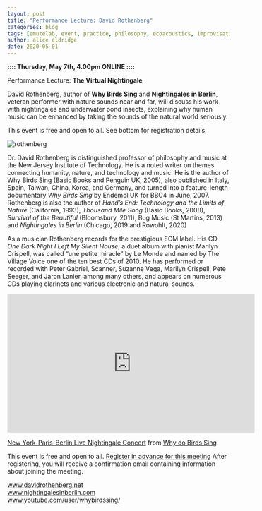 ```yaml
---
layout: post
title: "Performance Lecture: David Rothenberg"
categories: blog
tags: [emutelab, event, practice, philosophy, ecoacoustics, improvisation, multi-species music]
author: alice eldridge
date: 2020-05-01
---
```


<b>:::: Thursday, May 7th, 4.00pm ONLINE ::::</b>

Performance Lecture: <b>The Virtual Nightingale</b>

David Rothenberg, author of __Why Birds Sing__ and __Nightingales in Berlin__, veteran performer with nature sounds near and far,
will discuss his work with nightingales and underwater pond insects, explaining why human music can be enhanced by taking
the sounds of the natural world seriously.

This event is free and open to all.  See bottom for registration details. 

![rothenberg](https://scontent-lhr8-1.xx.fbcdn.net/v/t1.0-9/95500812_644695099715434_6391060066870493184_o.jpg?_nc_cat=111&_nc_sid=b386c4&_nc_ohc=qQ8Upx15yEsAX-77h8n&_nc_ht=scontent-lhr8-1.xx&oh=bb4c10ed93adb42a950191cd1d937782&oe=5ED6EC87)


Dr. David Rothenberg is distinguished professor of philosophy and music at the New Jersey Institute of Technology.  He is a noted writer on themes connecting humanity, nature, and technology and music.  He is the author of Why Birds Sing (Basic Books and Penguin UK, 2005), also published in Italy, Spain, Taiwan, China, Korea, and Germany, and turned into a feature-length documentary _Why Birds Sing_ by Endemol UK for BBC4 in June, 2007.  Rothenberg is also the author of _Hand’s End: Technology and the Limits of Nature_ (California, 1993), _Thousand Mile Song_ (Basic Books, 2008),  _Survival of the Beautiful_ (Bloomsbury, 2011), Bug Music (St Martins, 2013) and _Nightingales in Berlin_ (Chicago, 2019 and Rowohlt, 2020)

As a musician Rothenberg records for the prestigious ECM label.  His CD _One Dark Night I Left My Silent House_,  a duet album with pianist Marilyn Crispell, was called “une petite miracle” by Le Monde and named by The Village Voice one of the ten best CDs of 2010.  He has performed or recorded with Peter Gabriel, Scanner, Suzanne Vega, Marilyn Crispell, Pete Seeger, and Jaron Lanier, among many others, and appears on numerous CDs playing clarinets and various electronic and natural sounds.

<iframe width="560" height="315" src="https://www.youtube.com/embed/3ZosukkjTjk" frameborder="0" allow="accelerometer; autoplay; encrypted-media; gyroscope; picture-in-picture" allowfullscreen=""></iframe>

<p><a href="https://www.youtube.com/watch?v=3ZosukkjTjk">New York-Paris-Berlin Live Nightingale Concert</a> from <a href="https://www.youtube.com/user/whybirdssing/videos">Why do Birds Sing</a></p>




This event is free and open to all.  <a href = "https://universityofsussex.zoom.us/meeting/register/tJIpd-qqpjgoGten8-CZjawu5JEKJNl4eG5c">Register in advance for this meeting</a>
After registering, you will receive a confirmation email containing information about joining the meeting.



<a href="www.davidrothenberg.net">www.davidrothenberg.net</a><br>
<a href="www.nightingalesinberlin.com">www.nightingalesinberlin.com</a><br>
<a href="https://www.youtube.com/user/whybirdssing/videos">www.youtube.com/user/whybirdssing/</a><br>
